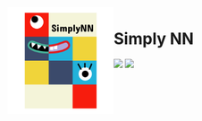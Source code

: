 <img align="left" width="190" height="190" src="logo/logo_transparent.png">

# Simply NN
<p align="left">
    <a href="LICENSE" alt="License">
        <img src="https://img.shields.io/badge/License-MIT-brightgreen.svg" /></a>
    <a href="http://hits.dwyl.io/digantamisra98/SimplyNN" alt="HitCount">
        <img src="http://hits.dwyl.io/digantamisra98/SimplyNN.svg" /></a>
</p>
<br>
